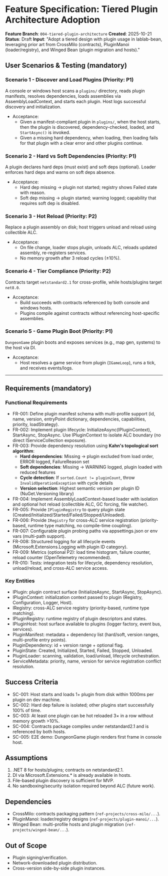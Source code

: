 # Feature Specification: Tiered Plugin Architecture Adoption

**Feature Branch**: `004-tiered-plugin-architecture`
**Created**: 2025-10-21
**Status**: Draft
**Input**: "Adopt a tiered design with plugin usage in lablab-bean, leveraging prior art from CrossMilo (contracts), PluginManoi (loader/registry), and Winged Bean (plugin migration and hosts)."

## User Scenarios & Testing (mandatory)

### Scenario 1 - Discover and Load Plugins (Priority: P1)
A console or windows host scans a `plugins/` directory, reads plugin manifests, resolves dependencies, loads assemblies via AssemblyLoadContext, and starts each plugin. Host logs successful discovery and initialization.

- Acceptance:
  - Given a manifest-compliant plugin in `plugins/`, when the host starts, then the plugin is discovered, dependency-checked, loaded, and `StartAsync()` is invoked.
  - Given a missing hard dependency, when loading, then loading fails for that plugin with a clear error and other plugins continue.

### Scenario 2 - Hard vs Soft Dependencies (Priority: P1)
A plugin declares hard deps (must exist) and soft deps (optional). Loader enforces hard deps and warns on soft deps absence.

- Acceptance:
  - Hard dep missing → plugin not started; registry shows Failed state with reason.
  - Soft dep missing → plugin started; warning logged; capability that requires soft dep is disabled.

### Scenario 3 - Hot Reload (Priority: P2)
Replace a plugin assembly on disk; host triggers unload and reload using collectible ALC.

- Acceptance:
  - On file change, loader stops plugin, unloads ALC, reloads updated assembly, re-registers services.
  - No memory growth after 3 reload cycles (±10%).

### Scenario 4 - Tier Compliance (Priority: P2)
Contracts target `netstandard2.1` for cross-profile, while hosts/plugins target `net8.0`.

- Acceptance:
  - Build succeeds with contracts referenced by both console and windows hosts.
  - Plugins compile against contracts without referencing host-specific assemblies.

### Scenario 5 - Game Plugin Boot (Priority: P1)
`DungeonGame` plugin boots and exposes services (e.g., map gen, systems) to the host via DI.

- Acceptance:
  - Host resolves a game service from plugin (`IGameLoop`), runs a tick, and receives events/logs.

---

## Requirements (mandatory)

### Functional Requirements
- FR-001: Define plugin manifest schema with multi-profile support (id, name, version, entryPoint dictionary, dependencies, capabilities, priority, loadStrategy).
- FR-002: Implement plugin lifecycle: InitializeAsync(IPluginContext), StartAsync, StopAsync. Use IPluginContext to isolate ALC boundary (no direct IServiceCollection exposure).
- FR-003: Provide dependency resolution using **Kahn's topological sort algorithm**:
  - **Hard dependencies**: Missing → plugin excluded from load order, ERROR logged, FailureReason set
  - **Soft dependencies**: Missing → WARNING logged, plugin loaded with reduced features
  - **Cycle detection**: If `sorted.Count != pluginCount`, throw `InvalidOperationException` with cycle details
  - **Version selection**: Highest semantic version per plugin ID (NuGet.Versioning library)
- FR-004: Implement AssemblyLoadContext-based loader with isolation and optional hot reload (collectible ALC, GC forcing, file watcher).
- FR-005: Provide `IPluginRegistry` to query plugin state (Created/Initialized/Started/Failed/Stopped/Unloaded).
- FR-006: Provide `IRegistry` for cross-ALC service registration (priority-based, runtime type matching, no compile-time coupling).
- FR-007: Configurable plugin probing paths via appsettings.json or env vars (multi-path support).
- FR-008: Structured logging for all lifecycle events (Microsoft.Extensions.Logging with plugin ID category).
- FR-009: Metrics (optional P2): load time histogram, failure counter, reload counter (OpenTelemetry recommended).
- FR-010: Tests: integration tests for lifecycle, dependency resolution, unload/reload, and cross-ALC service access.

### Key Entities
- IPlugin: plugin contract surface (InitializeAsync, StartAsync, StopAsync).
- IPluginContext: initialization context passed to plugin (Registry, Configuration, Logger, Host).
- IRegistry: cross-ALC service registry (priority-based, runtime type matching).
- IPluginRegistry: runtime registry of plugin descriptors and states.
- IPluginHost: host surface available to plugins (logger factory, event bus, services).
- PluginManifest: metadata + dependency list (hard/soft, version ranges, multi-profile entry points).
- PluginDependency: id + version range + optional flag.
- PluginState: Created, Initialized, Started, Failed, Stopped, Unloaded.
- PluginLoader: scanning, validation, load/unload, lifecycle orchestration.
- ServiceMetadata: priority, name, version for service registration conflict resolution.

## Success Criteria
- SC-001: Host starts and loads 1+ plugin from disk within 1000ms per plugin on dev machine.
- SC-002: Hard dep failure is isolated; other plugins start successfully 100% of time.
- SC-003: At least one plugin can be hot reloaded 3× in a row without memory growth >10%.
- SC-004: Contracts package compiles under netstandard2.1 and is referenced by both hosts.
- SC-005: E2E demo: DungeonGame plugin renders first frame in console host.

## Assumptions
1. .NET 8 for hosts/plugins; contracts on netstandard2.1.
2. DI via Microsoft.Extensions.* is already available in hosts.
3. File-based plugin discovery is sufficient for MVP.
4. No sandboxing/security isolation required beyond ALC (future work).

## Dependencies
- CrossMilo: contracts packaging pattern (`ref-projects/cross-milo/...`).
- PluginManoi: loader/registry designs (`ref-projects/plugin-manoi/...`).
- Winged Bean: multi-profile hosts and plugin migration (`ref-projects/winged-bean/...`).

## Out of Scope
- Plugin signing/verification.
- Network-downloaded plugin distribution.
- Cross-version side-by-side plugin instances.
